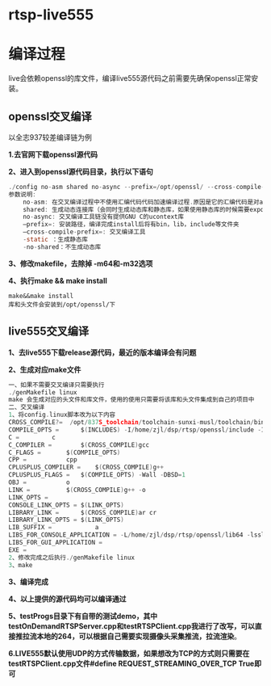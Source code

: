 # rtsp-live555
# 编译过程

live会依赖openssl的库文件，编译live555源代码之前需要先确保openssl正常安装。

## openssl交叉编译

以全志937较差编译链为例

**1.去官网下载openssl源代码**

**2、进入到openssl源代码目录，执行以下语句**

```c
./config no-asm shared no-async --prefix=/opt/openssl/ --cross-compile-prefix=arm-openwrt-linux-muslgnueabi-
参数说明:
	no-asm: 在交叉编译过程中不使用汇编代码代码加速编译过程.原因是它的汇编代码是对arm格式不支持的。
	shared: 生成动态连接库（会同时生成动态库和静态库，如果使用静态库的时候需要export LD_LIBRARY_PATH）。
	no-async: 交叉编译工具链没有提供GNU C的ucontext库
	–prefix=: 安装路径，编译完成install后将有bin，lib，include等文件夹
	–cross-compile-prefix=: 交叉编译工具
    -static ：生成静态库
    -no-shared：不生成动态库
```

**3、修改makefile，去除掉 -m64和-m32选项**

**4、执行make && make install**

```
make&&make install
库和头文件会安装到/opt/openssl/下
```

## live555交叉编译

**1、去live555下载release源代码，最近的版本编译会有问题**

**2、生成对应make文件**

```c
一、如果不需要交叉编译只需要执行
./genMakefile linux
make 会生成对应的头文件和库文件，使用的使用只需要将该库和头文件集成到自己的项目中
二、交叉编译
1、将config.linux脚本改为以下内容
CROSS_COMPILE?=	 /opt/837S_toolchain/toolchain-sunxi-musl/toolchain/bin/arm-openwrt-linux-muslgnueabi-  #交叉编译链
COMPILE_OPTS =		$(INCLUDES) -I/home/zjl/dsp/rtsp/openssl/include -I. -O2 -DSOCKLEN_T=socklen_t -DNO_SSTREAM=1 -D_LARGEFILE_SOURCE=1 -D_FILE_OFFSET_BITS=64 -g -DALLOW_RTSP_SERVER_PORT_REUSE
C =			c
C_COMPILER =		$(CROSS_COMPILE)gcc
C_FLAGS =		$(COMPILE_OPTS)
CPP =			cpp
CPLUSPLUS_COMPILER =	$(CROSS_COMPILE)g++
CPLUSPLUS_FLAGS =	$(COMPILE_OPTS) -Wall -DBSD=1
OBJ =			o
LINK =			$(CROSS_COMPILE)g++ -o
LINK_OPTS =		
CONSOLE_LINK_OPTS =	$(LINK_OPTS)
LIBRARY_LINK =		$(CROSS_COMPILE)ar cr 
LIBRARY_LINK_OPTS =	$(LINK_OPTS)
LIB_SUFFIX =			a
LIBS_FOR_CONSOLE_APPLICATION = -L/home/zjl/dsp/rtsp/openssl/lib64 -lssl -lcrypto  #openssl交叉编译链路径
LIBS_FOR_GUI_APPLICATION =
EXE =
2、修改完成之后执行./genMakefile linux
3、make
```

**3、编译完成**

**4、以上提供的源代码均可以编译通过**

**5、testProgs目录下有自带的测试demo，其中testOnDemandRTSPServer.cpp和testRTSPClient.cpp我进行了改写，可以直接推拉流本地的264，可以根据自己需要实现摄像头采集推流，拉流渲染**。

**6.LIVE555默认使用UDP的方式传输数据，如果想改为TCP的方式则只需要在testRTSPClient.cpp文件#define REQUEST_STREAMING_OVER_TCP True即可**

